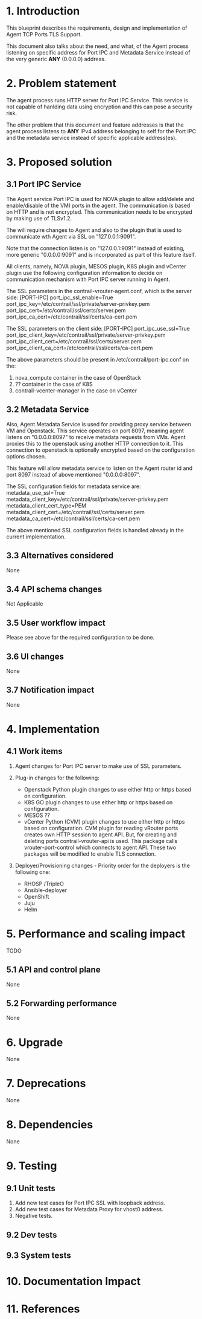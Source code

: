 # 1. Introduction
This blueprint describes the requirements, design and implementation of Agent
TCP Ports TLS Support.

This document also talks about the need, and what, of the Agent process
listening on specific address for Port IPC and Metadata Service instead of
the very generic __ANY__ (0.0.0.0) address.

# 2. Problem statement
The agent process runs HTTP server for Port IPC Service. This service is not
capable of hanlding data using encryption and this can pose a security risk.

The other problem that this document and feature addresses is that the agent
process listens to __ANY__ IPv4 address belonging to self for the Port IPC
and the metadata service instead of specific applicable address(es).

# 3. Proposed solution
## 3.1 Port IPC Service
The Agent service Port IPC is used for NOVA plugin to allow add/delete and
enable/disable of the VMI ports in the agent.  The communication is based on
HTTP and is not encrypted.  This communication needs to be encrypted by making
use of TLSv1.2.

The will require changes to Agent and also to the plugin that is used to
communicate wth Agent via SSL on "127.0.0.1:9091".

Note that the connection listen is on "127.0.0.1:9091" instead of existing, more
generic "0.0.0.0:9091" and is incorporated as part of this feature itself.

All clients, namely, NOVA plugin, MESOS plugin, K8S plugin and vCenter plugin
use the following configuration information to decide on communication mechanism
with Port IPC server running in Agent.

The SSL parameters in the contrail-vrouter-agent.conf, which is the server side:
[PORT-IPC]
port_ipc_ssl_enable=True
port_ipc_key=/etc/contrail/ssl/private/server-privkey.pem
port_ipc_cert=/etc/contrail/ssl/certs/server.pem
port_ipc_ca_cert=/etc/contrail/ssl/certs/ca-cert.pem

The SSL parameters on the client side:
[PORT-IPC]
port_ipc_use_ssl=True
port_ipc_client_key=/etc/contrail/ssl/private/server-privkey.pem
port_ipc_client_cert=/etc/contrail/ssl/certs/server.pem
port_ipc_client_ca_cert=/etc/contrail/ssl/certs/ca-cert.pem

The above parameters should be present in /etc/contrail/port-ipc.conf
on the:
1. nova_compute container in the case of OpenStack
2. ?? container in the case of K8S
3. contrail-vcenter-manager in the case on vCenter

## 3.2 Metadata Service
Also, Agent Metadata Service is used for providing proxy service between VM and
Openstack.  This service operates on port 8097, meaning agent listens on
"0.0.0.0:8097" to receive metadata requests from VMs.  Agent proxies this to the
openstack using another HTTP connection to it.  This connection to openstack is
optionally encrypted based on the configuration options chosen.

This feature will allow metadata service to listen on the Agent router id and
port 8097 instead of above mentioned "0.0.0.0:8097".

The SSL configuration fields for metadata service are:
    metadata_use_ssl=True
    metadata_client_key=/etc/contrail/ssl/private/server-privkey.pem
    metadata_client_cert_type=PEM
    metadata_client_cert=/etc/contrail/ssl/certs/server.pem
    metadata_ca_cert=/etc/contrail/ssl/certs/ca-cert.pem

The above mentioned SSL configuration fields is handled already in the
current implementation.

## 3.3 Alternatives considered
None

## 3.4 API schema changes
Not Applicable

## 3.5 User workflow impact
Please see above for the required configuration to be done.

## 3.6 UI changes
None

## 3.7 Notification impact
None

# 4. Implementation
## 4.1 Work items
1. Agent changes for Port IPC server to make use of SSL parameters.

2. Plug-in changes for the following:
   - Openstack
     Python plugin changes to use either http or https based on configuration.
   - K8S
     GO plugin changes to use either http or https based on configuration.
   - MESOS
     ??
   - vCenter
     Python (CVM) plugin changes to use either http or https based on
     configuration. CVM plugin for reading vRouter ports creates own
     HTTP session to agent API. But, for creating and deleting ports
     contrail-vrouter-api is used. This package calls vrouter-port-control
     which connects to agent API. These two packages will be modified
     to enable TLS connection.

3. Deployer/Provisioning changes -
   Priority order for the deployers is the following one:
   - RHOSP /TripleO
   - Ansible-deployer
   - OpenShift
   - Juju
   - Helm

# 5. Performance and scaling impact
TODO

## 5.1 API and control plane
None

## 5.2 Forwarding performance
None

# 6. Upgrade
None

# 7. Deprecations
None

# 8. Dependencies
None

# 9. Testing
## 9.1 Unit tests
1. Add new test cases for Port IPC SSL with loopback address.
2. Add new test cases for Metadata Proxy for vhost0 address.
3. Negative tests.

## 9.2 Dev tests

## 9.3 System tests

# 10. Documentation Impact

# 11. References
